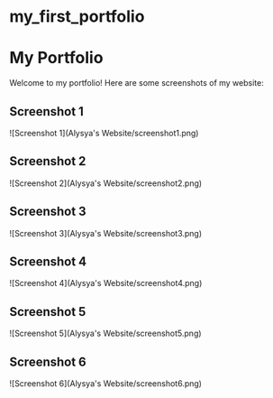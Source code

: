 ﻿# my_first_portfolio


# My Portfolio


Welcome to my portfolio! Here are some screenshots of my website:


## Screenshot 1
![Screenshot 1](Alysya's Website/screenshot1.png)


## Screenshot 2
![Screenshot 2](Alysya's Website/screenshot2.png)


## Screenshot 3
![Screenshot 3](Alysya's Website/screenshot3.png)


## Screenshot 4
![Screenshot 4](Alysya's Website/screenshot4.png)


## Screenshot 5
![Screenshot 5](Alysya's Website/screenshot5.png)


## Screenshot 6
![Screenshot 6](Alysya's Website/screenshot6.png)

